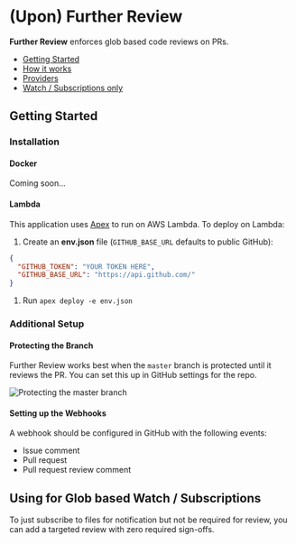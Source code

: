 # (Upon) Further Review

**Further Review** enforces glob based code reviews on PRs.

* [Getting Started](#getting-started)
* [How it works](doc/how-it-works.md)
* [Providers](doc/providers.md)
* [Watch / Subscriptions only](#using-for-glob-based-watch--subscriptions)

## Getting Started

### Installation

#### Docker

Coming soon...

#### Lambda

This application uses [Apex](http://apex.run) to run on AWS Lambda.  To deploy on Lambda:

1. Create an **env.json** file (`GITHUB_BASE_URL` defaults to public GitHub):

  ```json
  {
    "GITHUB_TOKEN": "YOUR TOKEN HERE",
    "GITHUB_BASE_URL": "https://api.github.com/"
  }
  ```

1. Run `apex deploy -e env.json`

### Additional Setup

#### Protecting the Branch

Further Review works best when the `master` branch is protected until it reviews the PR.  You can set this up in GitHub settings for the repo.

![Protecting the master branch](doc/img/protect-branch.png)

#### Setting up the Webhooks

A webhook should be configured in GitHub with the following events:

* Issue comment
* Pull request
* Pull request review comment

## Using for Glob based Watch / Subscriptions

To just subscribe to files for notification but not be required for review, you can add a targeted review with zero required sign-offs.
